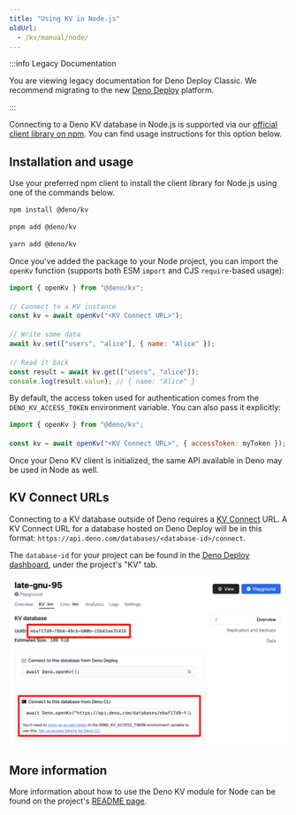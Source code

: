 ```yaml
---
title: "Using KV in Node.js"
oldUrl:
  - /kv/manual/node/
---
```


:::info Legacy Documentation

You are viewing legacy documentation for Deno Deploy Classic. We recommend
migrating to the new
<a href="/deploy/">Deno Deploy</a> platform.

:::

Connecting to a Deno KV database in Node.js is supported via our
[official client library on npm](https://www.npmjs.com/package/@deno/kv). You
can find usage instructions for this option below.

## Installation and usage

Use your preferred npm client to install the client library for Node.js using
one of the commands below.

<deno-tabs group-id="npm-client">
<deno-tab value="npm" label="npm" default>

```sh
npm install @deno/kv
```

</deno-tab>
<deno-tab value="pnpm" label="pnpm">

```sh
pnpm add @deno/kv
```

</deno-tab>
<deno-tab value="yarn" label="yarn">

```sh
yarn add @deno/kv
```

</deno-tab>
</deno-tabs>

Once you've added the package to your Node project, you can import the `openKv`
function (supports both ESM `import` and CJS `require`-based usage):

```js
import { openKv } from "@deno/kv";

// Connect to a KV instance
const kv = await openKv("<KV Connect URL>");

// Write some data
await kv.set(["users", "alice"], { name: "Alice" });

// Read it back
const result = await kv.get(["users", "alice"]);
console.log(result.value); // { name: "Alice" }
```

By default, the access token used for authentication comes from the
`DENO_KV_ACCESS_TOKEN` environment variable. You can also pass it explicitly:

```js
import { openKv } from "@deno/kv";

const kv = await openKv("<KV Connect URL>", { accessToken: myToken });
```

Once your Deno KV client is initialized, the same API available in Deno may be
used in Node as well.

## KV Connect URLs

Connecting to a KV database outside of Deno requires a
[KV Connect](https://github.com/denoland/denokv/blob/main/proto/kv-connect.md)
URL. A KV Connect URL for a database hosted on Deno Deploy will be in this
format: `https://api.deno.com/databases/<database-id>/connect`.

The `database-id` for your project can be found in the
[Deno Deploy dashboard](https://dash.deno.com/projects), under the project's
"KV" tab.

![Connection string locations in Deploy](./images/kv-connect.png)

## More information

More information about how to use the Deno KV module for Node can be found on
the project's [README page](https://www.npmjs.com/package/@deno/kv).
